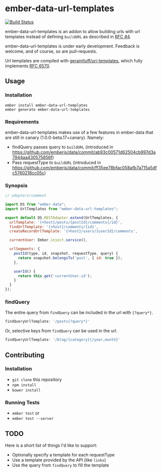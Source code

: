 # ember-data-url-templates

[![Build Status](https://travis-ci.org/amiel/ember-data-url-templates.svg)](https://travis-ci.org/amiel/ember-data-url-templates)

ember-data-url-templates is an addon to allow building urls with url templates instead of
defining `buildURL` as described in [RFC #4](https://github.com/emberjs/rfcs/pull/4).

ember-data-url-templates is under early development. Feedback is welcome, and of course,
so are pull-requests.

Url templates are compiled with [geraintluff/uri-templates](https://github.com/geraintluff/uri-templates),
which fully implements [RFC 6570](http://tools.ietf.org/html/rfc6570).

## Usage

### Installation

```shell
ember install ember-data-url-templates
ember generate ember-data-url-templates
```

### Requirements

ember-data-url-templates makes use of a few features in ember-data
that are still in canary (1.0.0-beta.17+canary). Namely:

* findQuery passes query to `buildURL` (introduced in
  https://github.com/emberjs/data/commit/ab93c00571d62504cb997d3a7944aa430575856f)
* Pass requestType to `buildURL` (introduced in
  https://github.com/emberjs/data/commit/ff35ee78bfac058afb7a715a5dfc5760218cc05c)

### Synopsis

```javascript
// adapters/comment

import DS from "ember-data";
import UrlTemplates from "ember-data-url-templates";

export default DS.RESTAdapter.extend(UrlTemplates, {
  urlTemplate: '{+host}/posts/{postId}/comments{/id}',
  findUrlTemplate: '{+host}/comments/{id}',
  createRecordUrlTemplate: '{+host}/users/{userId}/comments',

  currentUser: Ember.inject.service(),

  urlSegments: {
    postId(type, id, snapshot, requestType, query) {
      return snapshot.belongsTo('post', { id: true });
    },

    userId() {
      return this.get('currentUser.id');
    }
  }
});
```

### findQuery

The entire query from `findQuery` can be included in the url with `{?query*}`.

```javascript
findQueryUrlTemplate: '/posts{?query*}'
```

Or, selective keys from `findQuery` can be used in the url.

```javascript
findQueryUrlTemplate: '/blog/{category}{/year,month}'
```

## Contributing

### Installation

* `git clone` this repository
* `npm install`
* `bower install`

### Running Tests

* `ember test` or
* `ember test --server`

## TODO

Here is a short list of things I'd like to support:

* Optionally specify a template for each requestType
* Use a template provided by the API (like `links`)
* Use the query from `findQuery` to fill the template
